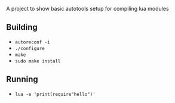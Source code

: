 A project to show basic autotools setup for compiling lua modules

## Building

  - `autoreconf -i`
  - `./configure`
  - `make`
  - `sudo make install`

## Running

  - `lua -e 'print(require"hello")'`
